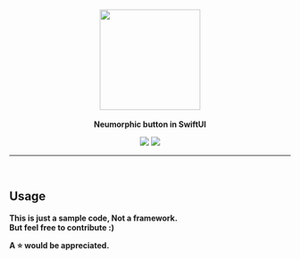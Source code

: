 <p align="center">
  </a><br/>
  <img src="https://user-images.githubusercontent.com/35065894/87661327-62d1db00-c79b-11ea-8872-ce491ca8b1aa.png" width="180" >
  <br>
  <br>
  <b>Neumorphic button in SwiftUI<br/>
<p align="center">
  <img src=https://img.shields.io/badge/platform-ios-04ce66"> <img src="https://img.shields.io/badge/language-swift-lightgrey">
<p>
  
----

<br>

## Usage
This is just a sample code, Not a framework.  
But feel free to contribute :)  

A ⭐️ would be appreciated.

<br>

